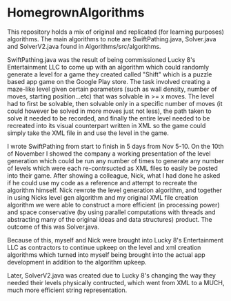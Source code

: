 # HomegrownAlgorithms

This repository holds a mix of original and replicated (for learning purposes) algorithms.
The main algorithms to note are SwiftPathing.java, Solver.java and SolverV2.java found in Algorithms/src/algorithms.

SwiftPathing.java was the result of being commissioned Lucky 8's Entertainment LLC to come up with an algorithm which could randomly generate a level for a game they created called "Shift" which is a puzzle based app game on the Google Play store. The task involved creating a maze-like level given certain parameters (such as wall density, number of moves, starting position...etc) that was solvable in >= x moves. 
The level had to first be solvable, then solvable only in a specific number of moves (it could however be solved in more moves just not less), the path taken to solve it needed to be recorded, and finally the entire level needed to be recreated into its visual counterpart written in XML so the game could simply take the XML file in and use the level in the game.

I wrote SwiftPathing from start to finish in 5 days from Nov 5-10. On the 10th of November I showed the company a working presentation of the level generation which could be run any number of times to generate any number of levels which were each re-contrsucted as XML files to easily be posted into their game.
After showing a colleague, Nick, what I had done he asked if he could use my code as a reference and attempt to recreate the algorithm himself. Nick rewrote the level generation algorithm, and together in using Nicks level gen algorithm and my original XML file creation algorithm we were able to construct a more efficient (in processing power) and space conservative (by using parallel computations with threads and abstracting many of the original ideas and data structures) product. The outcome of this was Solver.java.

Because of this, myself and Nick were brought into Lucky 8's Entertainment LLC as contractors to continue upkeep on the level and xml creation algorithms which turned into myself being brought into the actual app development in addition to the algorithm upkeep.

Later, SolverV2.java was created due to Lucky 8's changing the way they needed their levels physically contructed, which went from XML to a MUCH, much more efficient string representation.

